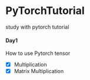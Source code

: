 # PyTorchTutorial
study with pytorch tutorial
#### Day1
How to use Pytorch tensor
- [x] Multiplication
- [x] Matrix Multiplication
